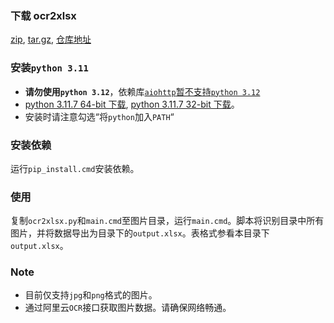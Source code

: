### 下载 ocr2xlsx
[zip](https://github.com/alzee/ocr2xlsx/archive/refs/heads/main.zip), [tar.gz](https://github.com/alzee/ocr2xlsx/archive/main.tar.gz), [仓库地址](https://github.com/alzee/ocr2xlsx)

### 安装`python 3.11`
* **请勿使用`python 3.12`**，依赖库[`aiohttp`暂不支持`python 3.12`](https://github.com/aio-libs/aiohttp/issues/7739) 
* [python 3.11.7 64-bit 下载](https://www.python.org/ftp/python/3.11.7/python-3.11.7-amd64.exe), [python 3.11.7 32-bit 下载](https://www.python.org/ftp/python/3.11.7/python-3.11.7.exe)。
* 安装时请注意勾选“将`python`加入`PATH`“

### 安装依赖
运行`pip_install.cmd`安装依赖。

### 使用
复制`ocr2xlsx.py`和`main.cmd`至图片目录，运行`main.cmd`。脚本将识别目录中所有图片，并将数据导出为目录下的`output.xlsx`。表格式参看本目录下`output.xlsx`。

### Note
* 目前仅支持`jpg`和`png`格式的图片。
* 通过阿里云`OCR`接口获取图片数据。请确保网络畅通。
